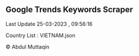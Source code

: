 

## Google Trends Keywords Scraper 
 
Last Update 25-03-2023 , 09:56:16

Country List :
VIETNAM.json



© Abdul Muttaqin 
